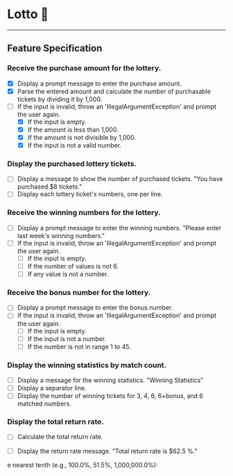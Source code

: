# Lotto 🎰

---

## Feature Specification

### Receive the purchase amount for the lottery.
- [X] Display a prompt message to enter the purchase amount.
- [X] Parse the entered amount and calculate the number of purchasable tickets by dividing it by 1,000.
- [ ] If the input is invalid, throw an 'IllegalArgumentException' and prompt the user again.
  - [X] If the input is empty.
  - [X] If the amount is less than 1,000.
  - [X] If the amount is not divisible by 1,000.
  - [X] If the input is not a valid number.

### Display the purchased lottery tickets.
- [ ] Display a message to show the number of purchased tickets. "You have purchased $8 tickets."
- [ ] Display each lottery ticket's numbers, one per line.

### Receive the winning numbers for the lottery.
- [ ] Display a prompt message to enter the winning numbers. "Please enter last week's winning numbers."
- [ ] If the input is invalid, throw an 'IllegalArgumentException' and prompt the user again.
  - [ ] If the input is empty.
  - [ ] If the number of values is not 6.
  - [ ] If any value is not a number.

### Receive the bonus number for the lottery.
- [ ] Display a prompt message to enter the bonus number.
- [ ] If the input is invalid, throw an 'IllegalArgumentException' and prompt the user again.
    - [ ] If the input is empty.
    - [ ] If the input is not a number.
    - [ ] If the number is not in range 1 to 45.

### Display the winning statistics by match count.
- [ ] Display a message for the winning statistics. "Winning Statistics"
- [ ] Display a separator line.
- [ ] Display the number of winning tickets for 3, 4, 6, 6+bonus, and 6 matched numbers.

### Display the total return rate.
- [ ] Calculate the total return rate.
- [ ] Display the return rate message. "Total return rate is $62.5 %."





e nearest tenth (e.g., 100.0%, 51.5%, 1,000,000.0%):